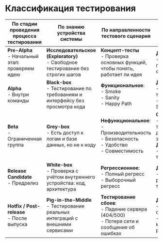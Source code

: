 # Классификация тестирования

| По стадии проведения процесса тестирования        | По знанию устройства системы                                                      | По направленности тестового сценария                                                             | По выполнению кода                                                                                           |
|---------------------------------------------------|-----------------------------------------------------------------------------------|--------------------------------------------------------------------------------------------------|--------------------------------------------------------------------------------------------------------------|
| **Pre-Alpha**<br>- Начальный этап: проверяем идею | **Исследовательское (Exploratory)**<br>- Свободное тестирование без строгих шагов | **Концепт-тесты**<br>- Проверка основных функций, чтобы понять, работает ли идея                 | **Динамическое**:<br>- Быстрые ручные проверки ключевых сценариев                                            |
| **Alpha**<br>- Внутри команды                     | **Black-box**<br>- Тестирование по требованиям и интерфейсу без просмотра кода    | **Функциональное**:<br>- Smoke<br>- Sanity<br>- Happy Path                                       | **Динамическое**:<br>- Ручное тестирование<br>- Автотесты для Smoke                                          |
| **Beta**<br>- Ограниченная группа                 | **Grey-box**<br>- Есть доступ к логам и базе данных, но не к коду                 | **Нефункциональное**:<br>- Производительность<br>- Безопасность<br>- Удобство<br>- Совместимость | **Статическое**:<br>- Чтение требований и дизайна без запуска<br>**Динамическое**:<br>- Интеграционные тесты |
| **Release Candidate**<br>- Предрелиз              | **White-box**<br>- Проверка с учётом внутреннего устройства: код, архитектура     | **Регрессионное**:<br>- Полный регресс<br>- Выборочный регресс                                   | **Динамическое**:<br>- Запуск набора регрессионных тестов                                                    |
| **Hotfix / Post-release**<br>- После выпуска      | **Pig-in-the-Middle**<br>- Тестирование реальных интеграций с внешними сервисами  | **Тестирование сбоев**:<br>- Падение сервера (404/500)<br>- Потеря сети и сообщения об ошибках   | **Динамическое**:<br>- Тестирование отказоустойчивости<br>- Непрерывный мониторинг в работе продукта         |